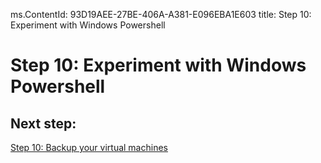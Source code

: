 ms.ContentId: 93D19AEE-27BE-406A-A381-E096EBA1E603
title: Step 10: Experiment with Windows Powershell

# Step 10: Experiment with Windows Powershell #


## Next step: ##
[Step 10: Backup your virtual machines](step10.md)